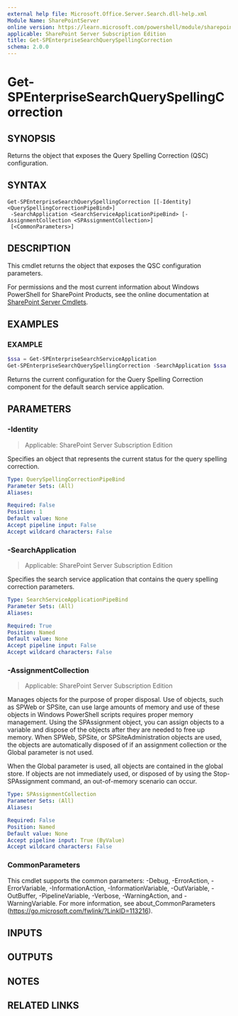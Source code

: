 ```yaml
---
external help file: Microsoft.Office.Server.Search.dll-help.xml
Module Name: SharePointServer
online version: https://learn.microsoft.com/powershell/module/sharepoint-server/get-spenterprisesearchqueryspellingcorrection
applicable: SharePoint Server Subscription Edition
title: Get-SPEnterpriseSearchQuerySpellingCorrection
schema: 2.0.0
---
```


# Get-SPEnterpriseSearchQuerySpellingCorrection

## SYNOPSIS
Returns the object that exposes the Query Spelling Correction (QSC) configuration.

## SYNTAX

```
Get-SPEnterpriseSearchQuerySpellingCorrection [[-Identity] <QuerySpellingCorrectionPipeBind>]
 -SearchApplication <SearchServiceApplicationPipeBind> [-AssignmentCollection <SPAssignmentCollection>]
 [<CommonParameters>]
```

## DESCRIPTION
This cmdlet returns the object that exposes the QSC configuration parameters.

For permissions and the most current information about Windows PowerShell for SharePoint Products, see the online documentation at [SharePoint Server Cmdlets](https://learn.microsoft.com/powershell/sharepoint/sharepoint-server/sharepoint-server-cmdlets).

## EXAMPLES

### EXAMPLE
```powershell
$ssa = Get-SPEnterpriseSearchServiceApplication
Get-SPEnterpriseSearchQuerySpellingCorrection -SearchApplication $ssa
```

Returns the current configuration for the Query Spelling Correction component for the default search service application.

## PARAMETERS

### -Identity

> Applicable: SharePoint Server Subscription Edition

Specifies an object that represents the current status for the query spelling correction.

```yaml
Type: QuerySpellingCorrectionPipeBind
Parameter Sets: (All)
Aliases:

Required: False
Position: 1
Default value: None
Accept pipeline input: False
Accept wildcard characters: False
```

### -SearchApplication

> Applicable: SharePoint Server Subscription Edition

Specifies the search service application that contains the query spelling correction parameters.

```yaml
Type: SearchServiceApplicationPipeBind
Parameter Sets: (All)
Aliases:

Required: True
Position: Named
Default value: None
Accept pipeline input: False
Accept wildcard characters: False
```

### -AssignmentCollection

> Applicable: SharePoint Server Subscription Edition

Manages objects for the purpose of proper disposal. Use of objects, such as SPWeb or SPSite, can use large amounts of memory and use of these objects in Windows PowerShell scripts requires proper memory management. Using the SPAssignment object, you can assign objects to a variable and dispose of the objects after they are needed to free up memory. When SPWeb, SPSite, or SPSiteAdministration objects are used, the objects are automatically disposed of if an assignment collection or the Global parameter is not used.

When the Global parameter is used, all objects are contained in the global store. If objects are not immediately used, or disposed of by using the Stop-SPAssignment command, an out-of-memory scenario can occur.

```yaml
Type: SPAssignmentCollection
Parameter Sets: (All)
Aliases:

Required: False
Position: Named
Default value: None
Accept pipeline input: True (ByValue)
Accept wildcard characters: False
```

### CommonParameters
This cmdlet supports the common parameters: -Debug, -ErrorAction, -ErrorVariable, -InformationAction, -InformationVariable, -OutVariable, -OutBuffer, -PipelineVariable, -Verbose, -WarningAction, and -WarningVariable. For more information, see about_CommonParameters (https://go.microsoft.com/fwlink/?LinkID=113216).

## INPUTS

## OUTPUTS

## NOTES

## RELATED LINKS
